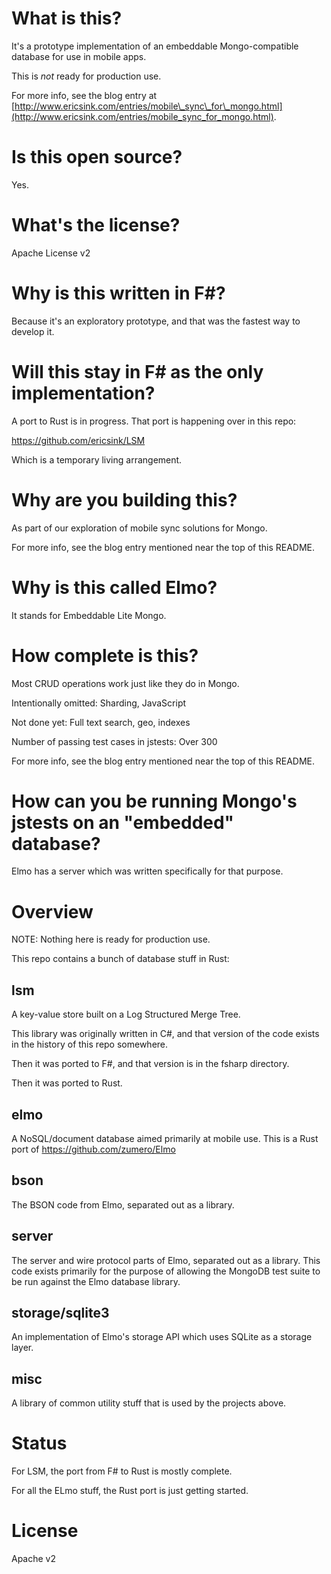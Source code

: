 
# What is this?

It's a prototype implementation of an embeddable Mongo-compatible database for
use in mobile apps.

This is *not* ready for production use.

For more info, see the blog entry at 
[http://www.ericsink.com/entries/mobile\_sync\_for\_mongo.html](http://www.ericsink.com/entries/mobile_sync_for_mongo.html).

# Is this open source?

Yes.

# What's the license?

Apache License v2

# Why is this written in F#?

Because it's an exploratory prototype, and that was the fastest way to
develop it.

# Will this stay in F# as the only implementation?

A port to Rust is in progress.  That port is happening over in
this repo:

https://github.com/ericsink/LSM

Which is a temporary living arrangement.

# Why are you building this?

As part of our exploration of mobile sync solutions for Mongo.

For more info, see the blog entry mentioned near the top of this README.  

# Why is this called Elmo?

It stands for Embeddable Lite Mongo.

# How complete is this?

Most CRUD operations work just like they do in Mongo.

Intentionally omitted:  Sharding, JavaScript

Not done yet:  Full text search, geo, indexes

Number of passing test cases in jstests:  Over 300

For more info, see the blog entry mentioned near the top of this README.  

# How can you be running Mongo's jstests on an "embedded" database?  

Elmo has a server which was written specifically for that purpose.



# Overview

NOTE:  Nothing here is ready for production use.

This repo contains a bunch of database stuff in Rust:

## lsm

A key-value store built on a Log Structured Merge Tree.

This library was originally written in C#, and that version of the code
exists in the history of this repo somewhere.  

Then it was
ported to F#, and that version is in the fsharp directory.

Then it was ported to Rust.

## elmo

A NoSQL/document database aimed primarily at mobile use.
This is a Rust port of https://github.com/zumero/Elmo

## bson

The BSON code from Elmo, separated out as a library.

## server

The server and wire protocol parts of Elmo, separated out as
a library.  This code exists primarily for the purpose of
allowing the MongoDB test suite to be run against the
Elmo database library.

## storage/sqlite3

An implementation of Elmo's storage API which uses SQLite as
a storage layer.

## misc

A library of common utility stuff that is used by the 
projects above.

# Status

For LSM, the port from F# to Rust is mostly complete.

For all the ELmo stuff, the Rust port is just getting started.

# License

Apache v2


